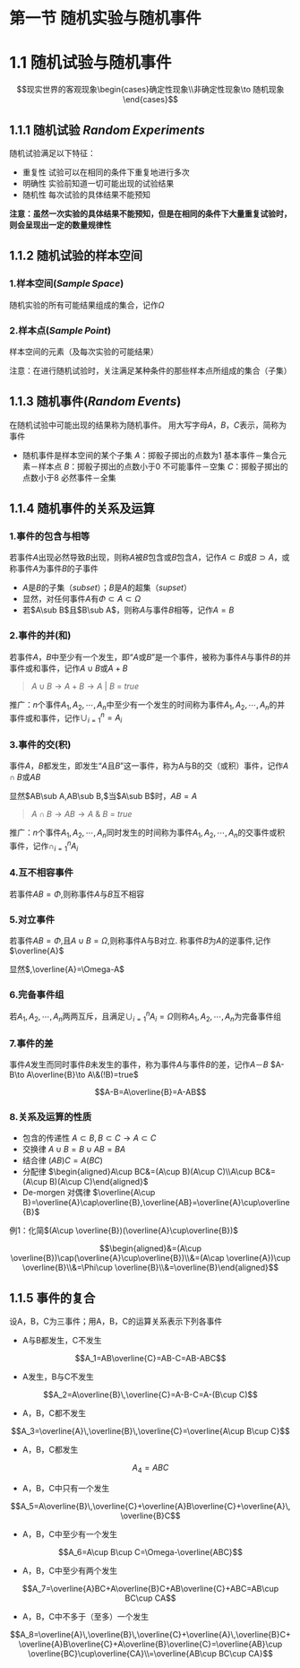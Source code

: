 # 第一节 随机实验与随机事件

# 1.1 随机试验与随机事件

$$现实世界的客观现象\begin{cases}确定性现象\\非确定性现象\to 随机现象
\end{cases}$$

## 1.1.1 随机试验 $Random \,Experiments$

随机试验满足以下特征：

- 重复性	试验可以在相同的条件下重复地进行多次
- 明确性	实验前知道一切可能出现的试验结果
- 随机性	每次试验的具体结果不能预知

**注意：虽然一次实验的具体结果不能预知，但是在相同的条件下大量重复试验时，则会呈现出一定的数量规律性**

## 1.1.2 随机试验的样本空间

### 1.样本空间$(Sample\, Space)$

随机实验的所有可能结果组成的集合，记作$\Omega$

### 2.样本点$(Sample\,Point)$

样本空间的元素（及每次实验的可能结果）

注意：在进行随机试验时，关注满足某种条件的那些样本点所组成的集合（子集）

## 1.1.3 随机事件$(Random\, Events)$

在随机试验中可能出现的结果称为随机事件。
用大写字母$A，B，C$表示，简称为事件

- 随机事件是样本空间的某个子集
$A$：掷骰子掷出的点数为$1$	基本事件－集合元素－样本点
$B$：掷骰子掷出的点数小于$0$	不可能事件－空集
$C$：掷骰子掷出的点数小于$8$	必然事件－全集

## 1.1.4 随机事件的关系及运算

### 1.事件的包含与相等

若事件$A$出现必然导致$B$出现，则称$A$被$B$包含或$B$包含$A$，记作$A\subset B$或$B\supset A$，或称事件$A$为事件$B$的子事件

- $A$是$B$的子集$（subset）$；$B$是$A$的超集$（supset）$
- 显然，对任何事件$A$有$\Phi\subset A\subset \Omega$
- 若$A\sub B$且$B\sub A$，则称$A$与事件$B$相等，记作$A=B$

### 2.事件的并(和)

若事件$A$，$B$中至少有一个发生，即“$A$或$B$”是一个事件，被称为事件$A$与事件$B$的并事件或和事件，记作$A\cup B$或$A+B$

>   $A\cup B\to A+B\to A\ |\ B\ =\ true$ 

推广：$n$个事件$A_1,A_2,\cdots,A_n$中至少有一个发生的时间称为事件$A_1,A_2,\cdots,A_n$的并事件或和事件，记作$\cup_{i=1}^{n}=A_i$

### 3.事件的交(积)

事件$A，B$都发生，即发生“$A$且$B$”这一事件，称为A与B的交（或积）事件，记作$A\cap B$或$AB$

显然$AB\sub A,AB\sub B,$当$A\sub B$时$，AB=A$

>    $A\cap B\to AB\to A\ \&\ B\ =\ true$

推广：$n$个事件$A_1,A_2,\cdots,A_n$同时发生的时间称为事件$A_1,A_2,\cdots,A_n$的交事件或积事件，记作$\cap_{i=1}^{n}A_i$

### 4.互不相容事件

若事件$AB=\Phi,$则称事件$A$与$B$互不相容

### 5.对立事件

若事件$AB=\Phi$,且$A\cup B=\Omega,$则称事件A与B对立. 称事件$B$为$A$的逆事件,记作$\overline{A}$

显然$,\overline{A}=\Omega-A$

### 6.完备事件组

若$A_1,A_2,\cdots,A_n$两两互斥，且满足$\cup_{i=1}^{n}A_i=\Omega$则称$A_1,A_2,\cdots,A_n$为完备事件组

### 7.事件的差

事件$A$发生而同时事件$B$未发生的事件，称为事件$A$与事件$B$的差，记作$A－B$
$A-B\to A\overline{B}\to A\&(!B)=true$

$$A-B=A\overline{B}=A-AB$$

### 8.关系及运算的性质

- 包含的传递性
$A\subset B,B\subset C\to A\subset C$
- 交换律
$A\cup B=B\cup AB=BA$
- 结合律
$(AB)C=A(BC)$
- 分配律
$\begin{aligned}A\cup BC&=(A\cup B)(A\cup C)\\A\cup BC&=(A\cup B)(A\cup C)\end{aligned}$
- De-morgen 对偶律
$\overline{A\cup B}=\overline{A}\cap\overline{B},\overline{AB}=\overline{A}\cup\overline{B}$

例1：化简$(A\cup \overline{B})(\overline{A}\cup\overline{B})$

$$\begin{aligned}&=(A\cup \overline{B})\cap(\overline{A}\cup\overline{B})\\&=(A\cap \overline{A})\cup \overline{B}\\&=\Phi\cup \overline{B}\\&=\overline{B}\end{aligned}$$

## 1.1.5 事件的复合

设A，B，C为三事件；用A，B，C的运算关系表示下列各事件

- A与B都发生，C不发生

$$A_1=AB\overline{C}=AB-C=AB-ABC$$

- A发生，B与C不发生

$$A_2=A\overline{B}\,\overline{C}=A-B-C=A-(B\cup C)$$

- A，B，C都不发生

$$A_3=\overline{A}\,\overline{B}\,\overline{C}=\overline{A\cup B\cup C}$$

- A，B，C都发生

$$A_4=ABC$$

- A，B，C中只有一个发生

$$A_5=A\overline{B}\,\overline{C}+\overline{A}B\overline{C}+\overline{A}\,\overline{B}C$$

- A，B，C中至少有一个发生

$$A_6=A\cup B\cup C=\Omega-\overline{ABC}$$

- A，B，C中至少有两个发生

$$A_7=\overline{A}BC+A\overline{B}C+AB\overline{C}+ABC=AB\cup BC\cup CA$$

- A，B，C中不多于（至多）一个发生

$$A_8=\overline{A}\,\overline{B}\,\overline{C}+\overline{A}\,\overline{B}C+\overline{A}B\overline{C}+A\overline{B}\overline{C}=\overline{AB}\cup \overline{BC}\cup\overline{CA}\\=\overline{AB\cup BC\cup CA}$$

